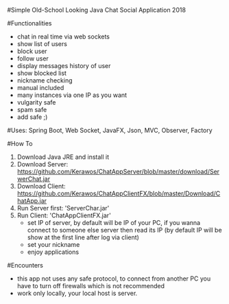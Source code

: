 #Simple Old-School Looking Java Chat Social Application 2018

#Functionalities
 * chat in real time via web sockets
 * show list of users
 * block user 
 * follow user
 * display messages history of user
 * show blocked list
 * nickname checking
 * manual included
 * many instances via one IP as you want
 * vulgarity safe
 * spam safe
 * add safe ;)

#Uses:
Spring Boot, Web Socket, JavaFX, Json, MVC, Observer, Factory

#How To
 1. Download Java JRE and install it
 2. Download Server: https://github.com/Kerawos/ChatAppServer/blob/master/download/SerwerChat.jar
 3. Download Client: https://github.com/Kerawos/ChatAppClientFX/blob/master/Download/ChatApp.jar
 4. Run Server first: 'ServerChar.jar'
 5. Run Client: 'ChatAppClientFX.jar'
    - set IP of server, by default will be IP of your PC, if you wanna connect to someone else server then read its IP (by default IP will be show at the first line after log via client)
    - set your nickname
    - enjoy applications

#Encounters
 - this app not uses any safe protocol, to connect from another PC you have to turn off firewalls which is not recommended
 - work only locally, your local host is server.
  
